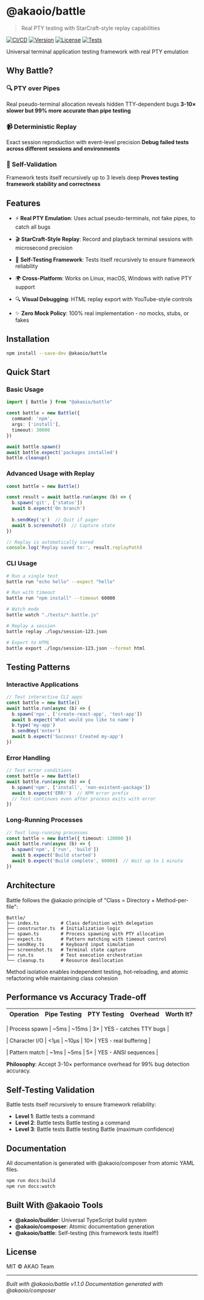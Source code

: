 # @akaoio/battle

> Real PTY testing with StarCraft-style replay capabilities

[![CI/CD](https://github.com/akaoio/battle/actions/workflows/ci.yml/badge.svg)](https://github.com/akaoio/battle/actions/workflows/ci.yml)
[![Version](https://img.shields.io/npm/v/@akaoio/battle.svg)](https://www.npmjs.com/package/@akaoio/battle)
[![License](https://img.shields.io/npm/l/@akaoio/battle.svg)](https://github.com/akaoio/battle/blob/main/LICENSE)
[![Tests](https://img.shields.io/badge/tests-self--validating-green.svg)](https://github.com/akaoio/battle/actions)

Universal terminal application testing framework with real PTY emulation

## Why Battle?


### 🔍 PTY over Pipes
Real pseudo-terminal allocation reveals hidden TTY-dependent bugs
**3-10× slower but 99% more accurate than pipe testing**


### 📹 Deterministic Replay
Exact session reproduction with event-level precision
**Debug failed tests across different sessions and environments**


### 🔄 Self-Validation
Framework tests itself recursively up to 3 levels deep
**Proves testing framework stability and correctness**



## Features


- ⚡ **Real PTY Emulation**: Uses actual pseudo-terminals, not fake pipes, to catch all bugs

- 🎬 **StarCraft-Style Replay**: Record and playback terminal sessions with microsecond precision

- 🔄 **Self-Testing Framework**: Tests itself recursively to ensure framework reliability

- 🌍 **Cross-Platform**: Works on Linux, macOS, Windows with native PTY support

- 🔍 **Visual Debugging**: HTML replay export with YouTube-style controls

- ✨ **Zero Mock Policy**: 100% real implementation - no mocks, stubs, or fakes


## Installation

```bash
npm install --save-dev @akaoio/battle
```

## Quick Start

### Basic Usage
```typescript
import { Battle } from "@akaoio/battle"

const battle = new Battle({
  command: 'npm',
  args: ['install'],
  timeout: 30000
})

await battle.spawn()
await battle.expect('packages installed')
battle.cleanup()

```

### Advanced Usage with Replay
```typescript
const battle = new Battle()

const result = await battle.run(async (b) => {
  b.spawn('git', ['status'])
  await b.expect('On branch')
  
  b.sendKey('q')  // Quit if pager
  await b.screenshot()  // Capture state
})

// Replay is automatically saved
console.log('Replay saved to:', result.replayPath)

```

### CLI Usage
```bash
# Run a single test
battle run "echo hello" --expect "hello"

# Run with timeout
battle run "npm install" --timeout 60000

# Watch mode
battle watch "./tests/*.battle.js"

# Replay a session
battle replay ./logs/session-123.json

# Export to HTML
battle export ./logs/session-123.json --format html

```

## Testing Patterns

### Interactive Applications
```typescript
// Test interactive CLI apps
const battle = new Battle()
await battle.run(async (b) => {
  b.spawn('npx', ['create-react-app', 'test-app'])
  await b.expect('What would you like to name')
  b.type('my-app')
  b.sendKey('enter')
  await b.expect('Success! Created my-app')
})

```

### Error Handling
```typescript
// Test error conditions
const battle = new Battle()
await battle.run(async (b) => {
  b.spawn('npm', ['install', 'non-existent-package'])
  await b.expect('ERR!')  // NPM error prefix
  // Test continues even after process exits with error
})

```

### Long-Running Processes
```typescript
// Test long-running processes
const battle = new Battle({ timeout: 120000 })
await battle.run(async (b) => {
  b.spawn('npm', ['run', 'build'])
  await b.expect('Build started')
  await b.expect('Build complete', 60000)  // Wait up to 1 minute
})

```

## Architecture

Battle follows the @akaoio principle of "Class = Directory + Method-per-file":

```
Battle/
├── index.ts        # Class definition with delegation
├── constructor.ts  # Initialization logic
├── spawn.ts        # Process spawning with PTY allocation
├── expect.ts       # Pattern matching with timeout control
├── sendKey.ts      # Keyboard input simulation  
├── screenshot.ts   # Terminal state capture
├── run.ts          # Test execution orchestration
└── cleanup.ts      # Resource deallocation

```

Method isolation enables independent testing, hot-reloading, and atomic refactoring while maintaining class cohesion

## Performance vs Accuracy Trade-off

| Operation | Pipe Testing | PTY Testing | Overhead | Worth It? |
|-----------|-------------|-------------|----------|-----------|

| Process spawn | ~5ms | ~15ms | 3× | YES - catches TTY bugs |

| Character I/O | <1μs | ~10μs | 10× | YES - real buffering |

| Pattern match | ~1ms | ~5ms | 5× | YES - ANSI sequences |


**Philosophy**: Accept 3-10× performance overhead for 99% bug detection accuracy.

## Self-Testing Validation

Battle tests itself recursively to ensure framework reliability:

- **Level 1**: Battle tests a command
- **Level 2**: Battle tests Battle testing a command  
- **Level 3**: Battle tests Battle testing Battle (maximum confidence)

## Documentation

All documentation is generated with @akaoio/composer from atomic YAML files.

```bash
npm run docs:build
npm run docs:watch
```

## Built With @akaoio Tools

- **@akaoio/builder**: Universal TypeScript build system
- **@akaoio/composer**: Atomic documentation generation
- **@akaoio/battle**: Self-testing (this framework tests itself!)

## License

MIT © AKAO Team

---

*Built with @akaoio/battle v1.1.0*
*Documentation generated with @akaoio/composer*